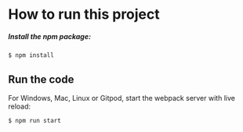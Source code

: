 # How to run this project


##### Install the npm package:
```
$ npm install
```

## Run the code

For Windows, Mac, Linux or Gitpod, start the webpack server with live reload:
```
$ npm run start
```

